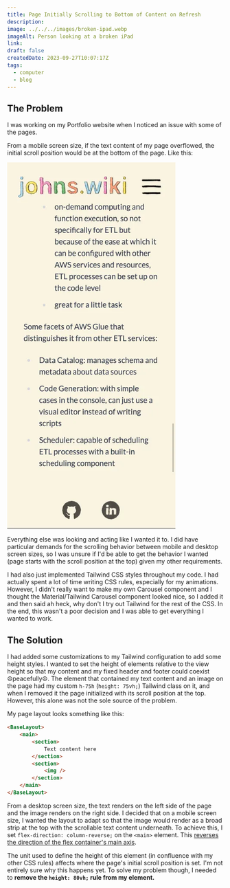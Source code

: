 ```yaml
---
title: Page Initially Scrolling to Bottom of Content on Refresh
description: 
image: ../../../images/broken-ipad.webp
imageAlt: Person looking at a broken iPad
link: 
draft: false
createdDate: 2023-09-27T10:07:17Z
tags:
  - computer
  - blog
---
```

## The Problem

I was working on my Portfolio website when I noticed an issue with some of the pages. 

From a mobile screen size, if the text content of my page overflowed, the initial scroll position would be at the bottom of the page. Like this:

![](../../../images/scrollIssueScreenshot.webp)

Everything else was looking and acting like I wanted it to. I did have particular demands for the scrolling behavior between mobile and desktop screen sizes, so I was unsure if I'd be able to get the behavior I wanted (page starts with the scroll position at the top) given my other requirements.

I had also just implemented Tailwind CSS styles throughout my code. I had actually spent a lot of time writing CSS rules, especially for my animations. However, I didn't really want to make my own Carousel component and I thought the Material/Tailwind Carousel component looked nice, so I added it and then said ah heck, why don't I try out Tailwind for the rest of the CSS. In the end, this wasn't a poor decision and I was able to get everything I wanted to work.

## The Solution

I had added some customizations to my Tailwind configuration to add some height styles. I wanted to set the height of elements relative to the view height so that my content and my fixed header and footer could coexist ☮️peacefully☮️. The element that contained my text content and an image on the page had my custom `h-75h` (`height: 75vh;`) Tailwind class on it, and when I removed it the page initialized with its scroll position at the top. However, this alone was not the sole source of the problem.

My page layout looks something like this:
```html
<BaseLayout>
	<main>
		<section>
			Text content here
		</section>
		<section>
			<img />
		</section>
	</main>
</BaseLayout>
```

From a desktop screen size, the text renders on the left side of the page and the image renders on the right side. I decided that on a mobile screen size, I wanted the layout to adapt so that the image would render as a broad strip at the top with the scrollable text content underneath. To achieve this, I set `flex-direction: column-reverse;` on the `<main>` element. This [reverses the direction of the flex container's main axis](https://www.w3.org/TR/css-flexbox-1/#flex-direction-property). 

The unit used to define the height of this element (in confluence with my other CSS rules) affects where the page's initial scroll position is set. I'm not entirely sure why this happens yet. To solve my problem though, I needed to **remove the `height: 80vh;` rule from my element.**